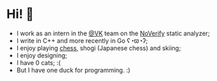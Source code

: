 # Hi! :wave:
- I work as an intern in the [@VK](https://github.com/VKCOM/) team on the [NoVerify](https://github.com/VKCOM/noverify) static analyzer;
- I write in C++ and more recently in Go ʕ◔ϖ◔ʔ;
- I enjoy playing [chess](https://lichess.org/@/Makhneff), shogi (Japanese chess) and skiing;
- I enjoy designing;
- I have 0 cats; :(
- But I have one duck for programming. :)
